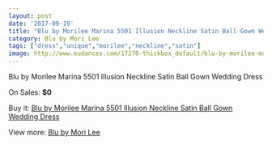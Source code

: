 ```yaml
---
layout: post
date: '2017-09-19'
title: "Blu by Morilee Marina 5501 Illusion Neckline Satin Ball Gown Wedding Dress"
category: Blu by Mori Lee
tags: ["dress","unique","morilee","neckline","satin"]
image: http://www.eudances.com/17270-thickbox_default/blu-by-morilee-marina-5501-illusion-neckline-satin-ball-gown-wedding-dress.jpg
---
```

Blu by Morilee Marina 5501 Illusion Neckline Satin Ball Gown Wedding Dress

On Sales: **$0**
<a href="https://www.eudances.com/en/blu-by-mori-lee/5044-blu-by-morilee-marina-5501-illusion-neckline-satin-ball-gown-wedding-dress.html"><amp-img layout="responsive" width="600" height="600" src="//www.eudances.com/17270-thickbox_default/blu-by-morilee-marina-5501-illusion-neckline-satin-ball-gown-wedding-dress.jpg" alt="Blu by Morilee Marina 5501 Illusion Neckline Satin Ball Gown Wedding Dress 0" /></a>
<a href="https://www.eudances.com/en/blu-by-mori-lee/5044-blu-by-morilee-marina-5501-illusion-neckline-satin-ball-gown-wedding-dress.html"><amp-img layout="responsive" width="600" height="600" src="//www.eudances.com/17272-thickbox_default/blu-by-morilee-marina-5501-illusion-neckline-satin-ball-gown-wedding-dress.jpg" alt="Blu by Morilee Marina 5501 Illusion Neckline Satin Ball Gown Wedding Dress 1" /></a>
<a href="https://www.eudances.com/en/blu-by-mori-lee/5044-blu-by-morilee-marina-5501-illusion-neckline-satin-ball-gown-wedding-dress.html"><amp-img layout="responsive" width="600" height="600" src="//www.eudances.com/17271-thickbox_default/blu-by-morilee-marina-5501-illusion-neckline-satin-ball-gown-wedding-dress.jpg" alt="Blu by Morilee Marina 5501 Illusion Neckline Satin Ball Gown Wedding Dress 2" /></a>

Buy it: [Blu by Morilee Marina 5501 Illusion Neckline Satin Ball Gown Wedding Dress](https://www.eudances.com/en/blu-by-mori-lee/5044-blu-by-morilee-marina-5501-illusion-neckline-satin-ball-gown-wedding-dress.html "Blu by Morilee Marina 5501 Illusion Neckline Satin Ball Gown Wedding Dress")

View more: [Blu by Mori Lee](https://www.eudances.com/en/39-blu-by-mori-lee "Blu by Mori Lee")